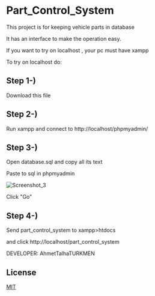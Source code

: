 # Part_Control_System

This project is for keeping vehicle parts in database

It has an interface to make the operation easy.

If you want to try on localhost , your pc must have xampp 

To try on localhost do:

## Step 1-)
Download this file

## Step 2-)
Run xampp and connect to  http://localhost/phpmyadmin/

## Step 3-)
Open database.sql and copy all its text 

Paste to sql in phpmyadmin

![Screenshot_3](https://user-images.githubusercontent.com/75725469/174101352-cc0671fa-8ced-4120-9626-7e0337fbef3f.png)

Click "Go"

## Step 4-)
Send part_control_system to xampp>htdocs

and click http://localhost/part_control_system

DEVELOPER: AhmetTalhaTURKMEN

## License
[MIT](https://choosealicense.com/licenses/mit/)
